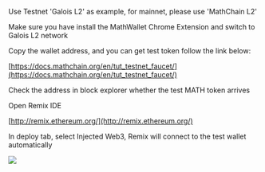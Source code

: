 Use Testnet 'Galois L2' as example, for mainnet, please use 'MathChain L2'

Make sure you have install the MathWallet Chrome Extension and switch to Galois L2 network

Copy the wallet address, and you can get test token follow the link below:

[https://docs.mathchain.org/en/tut_testnet_faucet/](https://docs.mathchain.org/en/tut_testnet_faucet/)

Check the address in block explorer whether the test MATH token arrives

Open Remix IDE

[http://remix.ethereum.org/](http://remix.ethereum.org/)

In deploy tab, select Injected Web3, Remix will connect to the test wallet automatically

![](http://qiniu.eth.fm/2020-11-06-16046496450239.jpg)

